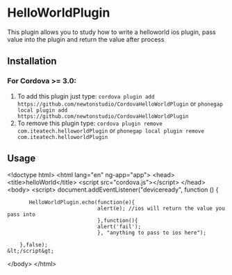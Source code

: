 HelloWorldPlugin
============

This plugin allows you to study how to write a helloworld ios plugin, pass value into the plugin and return the value after process

Installation
------------

### For Cordova >= 3.0:

1. To add this plugin just type: `cordova plugin add https://github.com/newtonstudio/CordovaHelloWorldPlugin` or `phonegap local plugin add https://github.com/newtonstudio/CordovaHelloWorldPlugin`
2. To remove this plugin type: `cordova plugin remove com.iteatech.helloworldPlugin` or `phonegap local plugin remove com.iteatech.helloworldPlugin`


Usage
-------

&lt;!doctype html&gt;
&lt;html lang="en" ng-app="app"&gt;
    &lt;head&gt;
       &lt;title&gt;helloWorld&lt;/title&gt;
       &lt;script src="cordova.js"&gt;&lt;/script&gt;
    &lt;/head&gt;
&lt;body&gt;
    &lt;script&gt;
        document.addEventListener("deviceready", function () {
                                  
           HelloWorldPlugin.echo(function(e){
                                 alert(e); //ios will return the value you pass into
                                 },function(){
                                 alert('fail');
                                 }, "anything to pass to ios here");
                                  
        },false);
    &lt;/script&gt;
&lt;/body&gt;
&lt;/html&gt;


